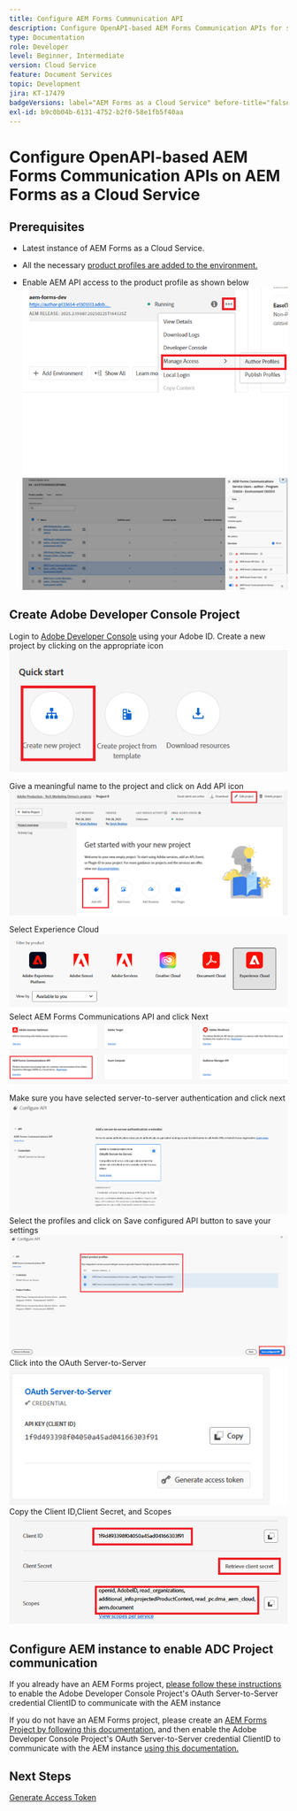 ```yaml
---
title: Configure AEM Forms Cummunication API
description: Configure OpenAPI-based AEM Forms Communication APIs for server-to-server authentication
type: Documentation
role: Developer
level: Beginner, Intermediate
version: Cloud Service
feature: Document Services
topic: Development
jira: KT-17479
badgeVersions: label="AEM Forms as a Cloud Service" before-title="false"
exl-id: b9c0b04b-6131-4752-b2f0-58e1fb5f40aa
---
```

# Configure OpenAPI-based AEM Forms Communication APIs on AEM Forms as a Cloud Service

## Prerequisites

*   Latest instance of AEM Forms as a Cloud Service.
*   All the necessary [product profiles are added to the environment.](https://experienceleague.adobe.com/en/docs/experience-manager-learn/cloud-service/aem-apis/invoke-openapi-based-aem-apis)

*   Enable AEM API access to the product profile as shown below
![product_profile1](assets/product-profiles1.png)
![product_profile](assets/product-profiles.png) 

## Create Adobe Developer Console Project

Login to [Adobe Developer Console](https://developer.adobe.com/console/) using your Adobe ID.
Create a new project by clicking on the appropriate icon
![new-project](assets/new-project.png)

Give a meaningful name to the project and click on Add API icon
![new-project](assets/new-project2.png)

Select Experience Cloud
![new-project3](assets/new-project3.png)
Select AEM Forms Communications API and click Next
![new-project4](assets/new-project4.png)

Make sure you have selected server-to-server authentication and click next
![new-project5](assets/new-project5.png)
Select the profiles and click on Save configured API button to save your settings
![new-project6](assets/new-project6.png)
Click into the OAuth Server-to-Server
![new-project7](assets/new-project7.png)
Copy the Client ID,Client Secret, and Scopes
![new-project8](assets/new-project8.png)

## Configure AEM instance to enable ADC Project communication

If you already have an AEM Forms project, [please follow these instructions](https://experienceleague.adobe.com/en/docs/experience-manager-learn/cloud-service/aem-apis/invoke-openapi-based-aem-apis) to enable the Adobe Developer Console Project's OAuth Server-to-Server credential ClientID to communicate with the AEM instance

If you do not have an AEM Forms project, please create an [AEM Forms Project by following this documentation.](https://experienceleague.adobe.com/en/docs/experience-manager-learn/cloud-service/forms/developing-for-cloud-service/getting-started) and then enable the Adobe Developer Console Project's OAuth Server-to-Server credential ClientID to communicate with the AEM instance [using this documentation.](https://experienceleague.adobe.com/en/docs/experience-manager-learn/cloud-service/aem-apis/invoke-openapi-based-aem-apis)


## Next Steps

[Generate Access Token](./generate-access-token.md)
